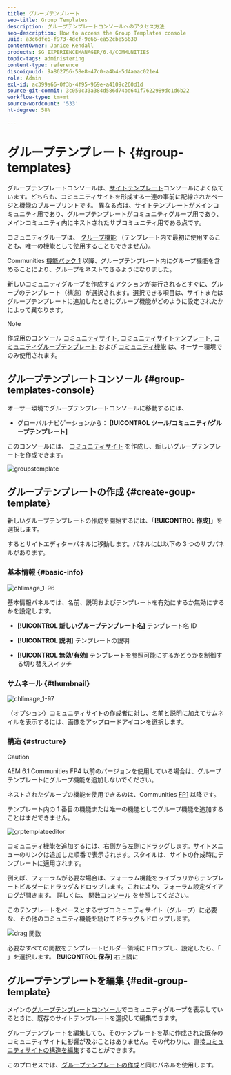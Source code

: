 ```yaml
---
title: グループテンプレート
seo-title: Group Templates
description: グループテンプレートコンソールへのアクセス方法
seo-description: How to access the Group Templates console
uuid: a3c6dfe6-f973-4dcf-9c66-ea52cbe56630
contentOwner: Janice Kendall
products: SG_EXPERIENCEMANAGER/6.4/COMMUNITIES
topic-tags: administering
content-type: reference
discoiquuid: 9a862756-58e8-47c0-a4b4-5d4aaac021e4
role: Admin
exl-id: ac399a66-0f3b-4f95-969e-a4109c260d1d
source-git-commit: 3c050c33a384d586d74bd641f7622989dc1d6b22
workflow-type: tm+mt
source-wordcount: '533'
ht-degree: 58%

---
```


# グループテンプレート {#group-templates}

グループテンプレートコンソールは、[サイトテンプレート](sites.md)コンソールによく似ています。どちらも、コミュニティサイトを形成する一連の事前に配線されたページと機能のブループリントです。 異なる点は、サイトテンプレートがメインコミュニティ用であり、グループテンプレートがコミュニティグループ用であり、メインコミュニティ内にネストされたサブコミュニティ用である点です。

コミュニティグループは、 [グループ機能](functions.md#groups-function) （テンプレート内で最初に使用することも、唯一の機能として使用することもできません）。

Communities [機能パック 1](deploy-communities.md#latestfeaturepack) 以降、グループテンプレート内にグループ機能を含めることにより、グループをネストできるようになりました。

新しいコミュニティグループを作成するアクションが実行されるとすぐに、グループのテンプレート（構造）が選択されます。選択できる項目は、サイトまたはグループテンプレートに追加したときにグループ機能がどのように設定されたかによって異なります。

>[!NOTE]
>
>作成用のコンソール [コミュニティサイト](sites-console.md), [コミュニティサイトテンプレート](sites.md), [コミュニティグループテンプレート](tools-groups.md) および [コミュニティ機能](functions.md) は、オーサー環境でのみ使用されます。

## グループテンプレートコンソール {#group-templates-console}

オーサー環境でグループテンプレートコンソールに移動するには、

* グローバルナビゲーションから： **[!UICONTROL ツール/コミュニティ/グループテンプレート]**

このコンソールには、 [コミュニティサイト](sites-console.md) を作成し、新しいグループテンプレートを作成できます。

![groupstemplate](assets/groupstemplate.png)

## グループテンプレートの作成 {#create-goup-template}

新しいグループテンプレートの作成を開始するには、「**[!UICONTROL 作成]**」を選択します。

するとサイトエディターパネルに移動します。パネルには以下の 3 つのサブパネルがあります。

### 基本情報 {#basic-info}

![chlimage_1-96](assets/chlimage_1-96.png)

基本情報パネルでは、名前、説明およびテンプレートを有効にするか無効にするかを設定します。

* **[!UICONTROL 新しいグループテンプレート名]**
テンプレート名 ID

* **[!UICONTROL 説明]**
テンプレートの説明

* **[!UICONTROL 無効/有効]**
テンプレートを参照可能にするかどうかを制御する切り替えスイッチ

### サムネール {#thumbnail}

![chlimage_1-97](assets/chlimage_1-97.png)

（オプション）コミュニティサイトの作成者に対し、名前と説明に加えてサムネイルを表示するには、画像をアップロードアイコンを選択します。

### 構造 {#structure}

>[!CAUTION]
>
>AEM 6.1 Communities FP4 以前のバージョンを使用している場合は、グループテンプレートにグループ機能を追加しないでください。
>
>ネストされたグループの機能を使用できるのは、Communities [FP1](communities.md#latestfeaturepack) 以降です。
>
>テンプレート内の 1 番目の機能または唯一の機能としてグループ機能を追加することはまだできません。

![grptemplateeditor](assets/grptemplateeditor.png)

コミュニティ機能を追加するには、右側から左側にドラッグします。サイトメニューのリンクは追加した順番で表示されます。スタイルは、サイトの作成時にテンプレートに適用されます。

例えば、フォーラムが必要な場合は、フォーラム機能をライブラリからテンプレートビルダーにドラッグ＆ドロップします。これにより、フォーラム設定ダイアログが開きます。 詳しくは、 [関数コンソール](functions.md) を参照してください。

このテンプレートをベースとするサブコミュニティサイト（グループ）に必要な、その他のコミュニティ機能を続けてドラッグ＆ドロップします。

![drag 関数](assets/dragfunctions.png)

必要なすべての関数をテンプレートビルダー領域にドロップし、設定したら、「 」を選択します。 **[!UICONTROL 保存]** 右上隅に

## グループテンプレートを編集 {#edit-group-template}

メインの[グループテンプレートコンソール](#group-templates-console)でコミュニティグループを表示しているときに、既存のサイトテンプレートを選択して編集できます。

グループテンプレートを編集しても、そのテンプレートを基に作成された既存のコミュニティサイトに影響が及ぶことはありません。その代わりに、直接[コミュニティサイトの構造を編集](sites-console.md#modify-structure)することができます。

このプロセスでは、[グループテンプレートの作成](#create-goup-template)と同じパネルを使用します。
